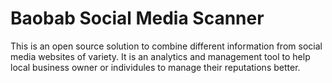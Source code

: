 # Baobab Social Media Scanner
This is an open source solution to combine different information from social media websites of variety. It is an analytics and management tool to help local business owner or individules to manage their reputations better.
